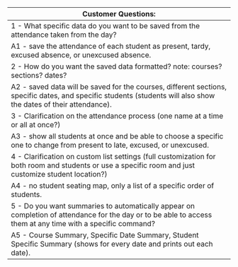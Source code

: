 | Customer Questions: |
|------------|
| 1 - What specific data do you want to be saved from the attendance taken from the day? |
| A1 - save the attendance of each student as present, tardy, excused absence, or unexcused absence.|
| 2 - How do you want the saved data formatted? note: courses? sections? dates? |
| A2 - saved data will be saved for the courses, different sections, specific dates, and specific students (students will also show the dates of their attendance).|
| 3 - Clarification on the attendance process (one name at a time or all at once?) |
| A3 - show all students at once and be able to choose a specific one to change from present to late, excused, or unexcused.|
| 4 - Clarification on custom list settings (full customization for both room and students or use a specific room and just customize student location?) |
| A4 - no student seating map, only a list of a specific order of students.|
| 5 - Do you want summaries to automatically appear on completion of attendance for the day or to be able to access them at any time with a specific command? |
| A5 - Course Summary, Specific Date Summary, Student Specific Summary (shows for every date and prints out each date).|
